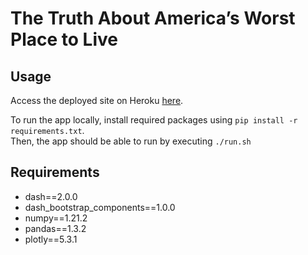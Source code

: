 # The Truth About America’s Worst Place to Live
## Usage
Access the deployed site on Heroku [here](https://red-lake-county.herokuapp.com/).

To run the app locally, install required packages using `pip install -r requirements.txt`.  
Then, the app should be able to run by executing `./run.sh`
## Requirements
- dash==2.0.0
- dash_bootstrap_components==1.0.0
- numpy==1.21.2
- pandas==1.3.2
- plotly==5.3.1
